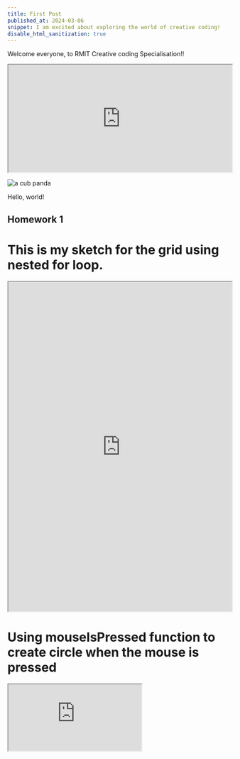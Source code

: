 ```yaml
---
title: First Post
published_at: 2024-03-06
snippet: I am excited about exploring the world of creative coding!
disable_html_sanitization: true
---
```


Welcome everyone, to RMIT Creative coding Specialisation!! 

<iframe src="https://editor.p5js.org/Buuchia/full/U0ClJnKc3" width="100%" height="242px"></iframe>

![a cub panda](/240306_First_Post/xiao_qu_ji.jpg)

Hello, world!

## Homework 1

# This is my sketch for the grid using nested **for** loop.
<iframe src="https://editor.p5js.org/Buuchia/full/uFLvgJVuw" width="100%" height="742px" ></iframe>

# Using **mouseIsPressed** function to create circle when the mouse is pressed
<iframe id="float_bounce_01" src="https://editor.p5js.org/Buuchia/full/dQtuHGwJP"></iframe>

<script type="module>
 const iframe = document.getElementById(`float_bounce_01`)
 iframe.width = iframe.parentNode.scrollWidth
 iframe.height = iframe.parentNode.scrollWidth + 42
</script>

<div>
_underline_


